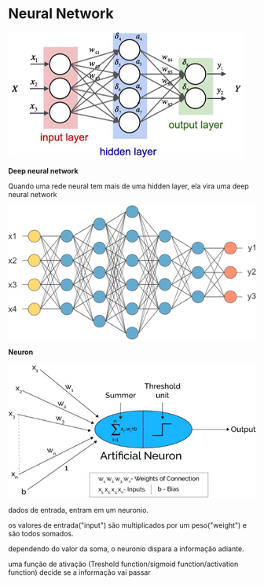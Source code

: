 # Neural Network


![alt text](neuralnet.png)


**Deep neural network**

Quando uma rede neural tem mais de uma hidden layer, ela vira uma deep neural network


![alt text](deep_neural_network.png)


**Neuron**

![alt text](neuron.jpg)


dados de entrada, entram em um neuronio.

os valores de entrada("input") são multiplicados por um peso("weight") e são todos somados.

dependendo do valor da soma, o neuronio dispara a informação adiante.

uma função de ativação (Treshold function/sigmoid function/activation function) decide se a informação vai passar

